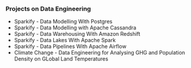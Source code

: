 ### Projects on Data Engineering

- Sparkify - Data Modelling With Postgres
- Sparkify - Data Modelling with Apache Cassandra
- Sparkify - Data Warehousing With Amazon Redshift
- Sparkify - Data Lakes With Apache Spark
- Sparkify - Data Pipelines With Apache Airflow
- Climate Change - Data Engineering for Analysing GHG and Population Density on GLobal Land Temperatures
